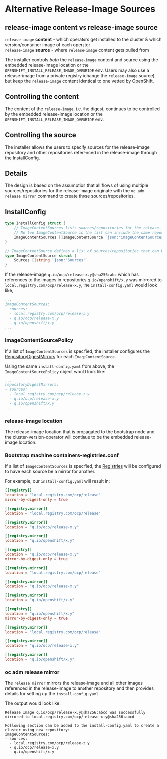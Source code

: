 # Alternative Release-Image Sources

## release-image content vs release-image source

`release-image` **content** - which operators get installed to the cluster & which version/container image of each operator  
`release-image` **source** - where `release-image` content gets pulled from

The installer controls *both* the `release-image` content and source using the embedded release-image location or the `OPENSHIFT_INSTALL_RELEASE_IMAGE_OVERRIDE` env. Users may also use a release-image from a private registry (change the `release-image` source), but keep the `release-image` content identical to one vetted by OpenShift.

## Controlling the content

The content of the `release-image`, i.e. the digest, continues to be controlled by the embedded release-image location or the `OPENSHIFT_INSTALL_RELEASE_IMAGE_OVERRIDE` env.

## Controlling the source

The installer allows the users to specify sources for the release-image repository and other repositories referenced in the release-image through the InstallConfig.

## Details

The design is based on the assumption that all flows of using multiple sources/repositories for the release-image originate with the `oc adm release mirror` command to create those sources/repositories.

## InstallConfig

```go
type InstallConfig struct {
    // ImageContentSources lists sources/repositories for the release-image content.
    // No two ImageContentSource in the list can include the same repository. Each ImageContentSource must be a disjoint set from the rest.
    ImageContentSources []ImageContentSource `json:"imageContentSources"`
}

// ImageContentSource defines a list of sources/repositories that can be used to pull content.
type ImageContentSource struct {
    Sources []string `json:"Sources"`
}
```

If the release-image `q.io/ocp/release-x.y@sha256:abc` which has references to the images in repositories `q.io/openshift/x.y` was mirrored to `local.registry.com/ocp/release-x.y`, the `install-config.yaml` would look like,

```yaml
...
imageContentSources:
- sources:
  - local.registry.com/ocp/release-x.y
  - q.io/ocp/release-x.y
  - q.io/openshift/x.y
...
```

### ImageContentSourcePolicy

If a list of `ImageContentSources` is specified, the installer configures the [RepositoryDigestMirrors][repository-digest-mirrors] for each `ImageContentSource`.

Using the same `install-config.yaml` from above, the `ImageContentSourcePolicy` object would look like:

```yaml
...
repositoryDigestMirrors:
- sources:
  - local.registry.com/ocp/release-x.y
  - q.io/ocp/release-x.y
  - q.io/openshift/x.y
...
```

### release-image location

The release-image location that is propagated to the bootstrap node and the cluster-version-operator will continue to be the embedded release-image location.

### Bootstrap machine containers-registries.conf

If a list of `ImageContentSources` is specified, the [Registries][registry-containers-registries-conf] will be configured to have each source be a mirror for another.

For example, our `install-config.yaml` will result in:

```toml
[[registry]]
location = "local.registry.com/ocp/release"
mirror-by-digest-only = true

[[registry.mirror]]
location = "local.registry.com/ocp/release"

[[registry.mirror]]
location = "q.io/ocp/release-x.y"

[[registry.mirror]]
location = "q.io/openshift/x.y"

[[registry]]
location = "q.io/ocp/release-x.y"
mirror-by-digest-only = true

[[registry.mirror]]
location = "local.registry.com/ocp/release"

[[registry.mirror]]
location = "q.io/ocp/release-x.y"

[[registry.mirror]]
location = "q.io/openshift/x.y"

[[registry]]
location = "q.io/openshift/x.y"
mirror-by-digest-only = true

[[registry.mirror]]
location = "local.registry.com/ocp/release"

[[registry.mirror]]
location = "q.io/ocp/release-x.y"

[[registry.mirror]]
location = "q.io/openshift/x.y"
```

### oc adm release mirror

The `release mirror` mirrors the release-image and all other images referenced in the release-image to another repository and then provides details for setting up the `install-config.yaml`.

The output would look like:

```console
Release Image q.io/ocp/release-x.y@sha256:abcd was successfully mirrored to local.registry.com/ocp/release-x.y@sha256:abcd

Following section can be added to the install-config.yaml to create a cluster using new repository:
imageContentSources:
- sources:
  - local.registry.com/ocp/release-x.y
  - q.io/ocp/release-x.y
  - q.io/openshift/x.y
```

[repository-digest-mirrors]: https://github.com/openshift/api/blob/de5ca909c7322bb8d06fa5a9e5604491b373da52/operator/v1alpha1/types_image_content_source_policy.go#L50
[registry-containers-registries-conf]: https://github.com/containers/image/blob/v2.0.0/docs/containers-registries.conf.5.md#remapping-and-mirroring-registries

